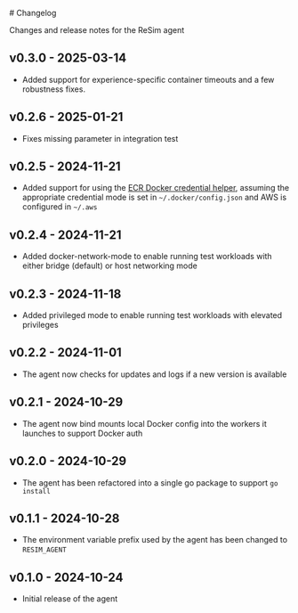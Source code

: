 <!-- markdownlint-disable MD041 -->

# Changelog

Changes and release notes for the ReSim agent

## v0.3.0 - 2025-03-14

- Added support for experience-specific container timeouts and a few robustness fixes.

## v0.2.6 - 2025-01-21

- Fixes missing parameter in integration test

## v0.2.5 - 2024-11-21

- Added support for using the [ECR Docker credential helper](https://github.com/awslabs/amazon-ecr-credential-helper/), assuming the appropriate credential mode is set in `~/.docker/config.json` and AWS is configured in `~/.aws`

## v0.2.4 - 2024-11-21

- Added docker-network-mode to enable running test workloads with either bridge (default) or host networking mode

## v0.2.3 - 2024-11-18

- Added privileged mode to enable running test workloads with elevated privileges

## v0.2.2 - 2024-11-01

- The agent now checks for updates and logs if a new version is available

## v0.2.1 - 2024-10-29

- The agent now bind mounts local Docker config into the workers it launches to support Docker auth

## v0.2.0 - 2024-10-29

- The agent has been refactored into a single go package to support `go install`

## v0.1.1 - 2024-10-28

- The environment variable prefix used by the agent has been changed to `RESIM_AGENT`

## v0.1.0 - 2024-10-24

- Initial release of the agent
